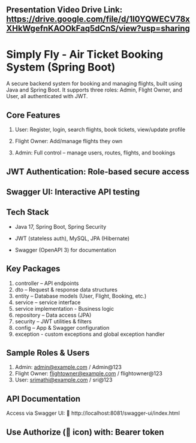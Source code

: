 ## Presentation Video Drive Link: https://drive.google.com/file/d/1I0YQWECV78xXHkWgefnKAOOkFaq5dCnS/view?usp=sharing
# Simply Fly - Air Ticket Booking System (Spring Boot)
A secure backend system for booking and managing flights, built using Java and Spring Boot. It supports three roles: Admin, Flight Owner, and User, all authenticated with JWT.

## Core Features
1. User: Register, login, search flights, book tickets, view/update profile

2. Flight Owner: Add/manage flights they own

3. Admin: Full control – manage users, routes, flights, and bookings

## JWT Authentication: Role-based secure access

## Swagger UI: Interactive API testing

## Tech Stack
- Java 17, Spring Boot, Spring Security

- JWT (stateless auth), MySQL, JPA (Hibernate)

- Swagger (OpenAPI 3) for documentation

## Key Packages

1. controller – API endpoints
2. dto – Request & response data structures
3. entity – Database models (User, Flight, Booking, etc.)
4. service – service interface
5. service implementation - Business logic
6. repository – Data access (JPA)
7. security – JWT utilities & filters
8. config – App & Swagger configuration
9. exception -  custom exceptions and global exception handler

## Sample Roles & Users

1. Admin: admin@example.com / Admin@123
2. Flight Owner: flightowner@example.com / flightowner@123
3. User: srimathi@example.com / sri@123

## API Documentation
Access via Swagger UI:
📍 http://localhost:8081/swagger-ui/index.html

## Use Authorize (🔑 icon) with: Bearer token
